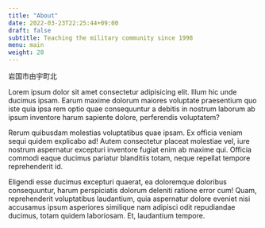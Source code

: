 ```yaml
---
title: "About"
date: 2022-03-23T22:25:44+09:00
draft: false
subtitle: Teaching the military community since 1998
menu: main
weight: 20
---
```

岩国市由宇町北

Lorem ipsum dolor sit amet consectetur adipisicing elit. Illum hic unde ducimus ipsam. Earum maxime dolorum maiores voluptate praesentium quo iste quia ipsa rem optio quae consequuntur a debitis in nostrum laborum ab ipsum inventore harum sapiente dolore, perferendis voluptatem?

Rerum quibusdam molestias voluptatibus quae ipsam. Ex officia veniam sequi quidem explicabo ad! Autem consectetur placeat molestiae vel, iure nostrum aspernatur excepturi inventore fugiat enim ab maxime qui. Officia commodi eaque ducimus pariatur blanditiis totam, neque repellat tempore reprehenderit id.

Eligendi esse ducimus excepturi quaerat, ea doloremque doloribus consequuntur, harum perspiciatis dolorum deleniti ratione error cum! Quam, reprehenderit voluptatibus laudantium, quia aspernatur dolore eveniet nisi accusamus ipsum asperiores similique nam adipisci odit repudiandae ducimus, totam quidem laboriosam. Et, laudantium tempore.
